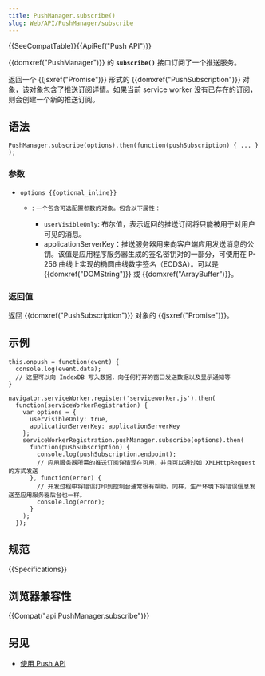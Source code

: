 ```yaml
---
title: PushManager.subscribe()
slug: Web/API/PushManager/subscribe
---
```

{{SeeCompatTable}}{{ApiRef("Push API")}}

{{domxref("PushManager")}} 的 **`subscribe()`** 接口订阅了一个推送服务。

返回一个 {{jsxref("Promise")}} 形式的 {{domxref("PushSubscription")}} 对象，该对象包含了推送订阅详情。如果当前 service worker 没有已存在的订阅，则会创建一个新的推送订阅。

## 语法

```
​PushManager.subscribe(options).then(function(pushSubscription) { ... } );
```

### 参数

- `options {{optional_inline}}`

  - : `一个包含可选配置参数的对象。包含以下属性：`

    - `userVisibleOnly`: 布尔值，表示返回的推送订阅将只能被用于对用户可见的消息。
    - applicationServerKey：推送服务器用来向客户端应用发送消息的公钥。该值是应用程序服务器生成的签名密钥对的一部分，可使用在 P-256 曲线上实现的椭圆曲线数字签名（ECDSA）。可以是{{domxref("DOMString")}} 或 {{domxref("ArrayBuffer")}}。

### 返回值

返回 {{domxref("PushSubscription")}} 对象的 {{jsxref("Promise")}}。

## 示例

```
this.onpush = function(event) {
  console.log(event.data);
  // 这里可以向 IndexDB 写入数据，向任何打开的窗口发送数据以及显示通知等
}

navigator.serviceWorker.register('serviceworker.js').then(
  function(serviceWorkerRegistration) {
    var options = {
      userVisibleOnly: true,
      applicationServerKey: applicationServerKey
    };
    serviceWorkerRegistration.pushManager.subscribe(options).then(
      function(pushSubscription) {
        console.log(pushSubscription.endpoint);
        // 应用服务器所需的推送订阅详情现在可用，并且可以通过如 XMLHttpRequest 的方式发送
      }, function(error) {
        // 开发过程中将错误打印到控制台通常很有帮助。同样，生产环境下将错误信息发送至应用服务器后台也一样。
        console.log(error);
      }
    );
  });
```

## 规范

{{Specifications}}

## 浏览器兼容性

{{Compat("api.PushManager.subscribe")}}

## 另见

- [使用 Push API](/zh-CN/docs/Web/API/Push_API/Using_the_Push_API)
